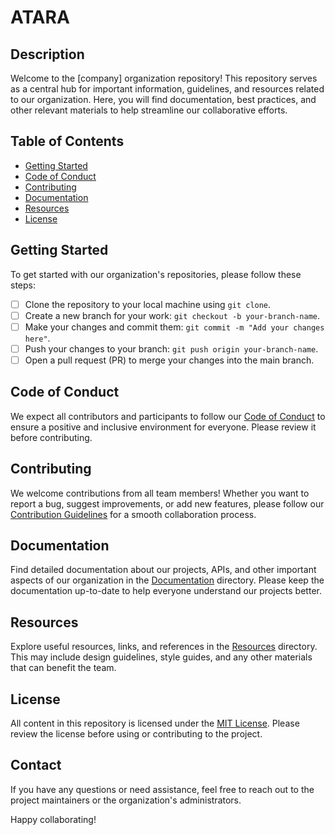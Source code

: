 # ATARA

## Description

Welcome to the [company] organization repository! This repository serves as a central hub for important information, guidelines, and resources related to our organization. Here, you will find documentation, best practices, and other relevant materials to help streamline our collaborative efforts.

## Table of Contents

- [Getting Started](#getting-started)
- [Code of Conduct](#code-of-conduct)
- [Contributing](#contributing)
- [Documentation](#documentation)
- [Resources](#resources)
- [License](#license)

## Getting Started

To get started with our organization's repositories, please follow these steps:

- [ ] Clone the repository to your local machine using `git clone`.
- [ ] Create a new branch for your work: `git checkout -b your-branch-name`.
- [ ] Make your changes and commit them: `git commit -m "Add your changes here"`.
- [ ] Push your changes to your branch: `git push origin your-branch-name`.
- [ ] Open a pull request (PR) to merge your changes into the main branch.

## Code of Conduct

We expect all contributors and participants to follow our [Code of Conduct](CODE_OF_CONDUCT.md) to ensure a positive and inclusive environment for everyone. Please review it before contributing.

## Contributing

We welcome contributions from all team members! Whether you want to report a bug, suggest improvements, or add new features, please follow our [Contribution Guidelines](CONTRIBUTING.md) for a smooth collaboration process.

## Documentation

Find detailed documentation about our projects, APIs, and other important aspects of our organization in the [Documentation](docs/) directory. Please keep the documentation up-to-date to help everyone understand our projects better.

## Resources

Explore useful resources, links, and references in the [Resources](resources/) directory. This may include design guidelines, style guides, and any other materials that can benefit the team.

## License

All content in this repository is licensed under the [MIT License](https://opensource.org/license/mit/). Please review the license before using or contributing to the project.

## Contact

If you have any questions or need assistance, feel free to reach out to the project maintainers or the organization's administrators.

Happy collaborating!
